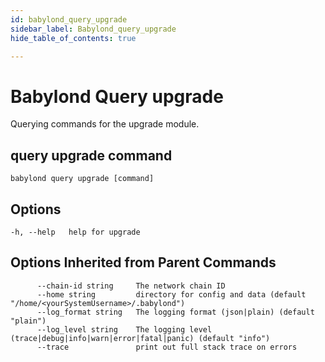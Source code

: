 ```yaml
---
id: babylond_query_upgrade
sidebar_label: Babylond_query_upgrade
hide_table_of_contents: true

---
```


# Babylond Query upgrade
Querying commands for the upgrade module.
## query upgrade command
```
babylond query upgrade [command]
```
## Options
```
-h, --help   help for upgrade
```
## Options Inherited from Parent Commands
```
      --chain-id string     The network chain ID
      --home string         directory for config and data (default "/home/<yourSystemUsername>/.babylond")
      --log_format string   The logging format (json|plain) (default "plain")
      --log_level string    The logging level (trace|debug|info|warn|error|fatal|panic) (default "info")
      --trace               print out full stack trace on errors
```